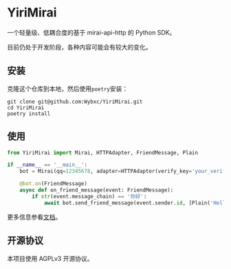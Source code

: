# YiriMirai

一个轻量级、低耦合度的基于 mirai-api-http 的 Python SDK。

目前仍处于开发阶段，各种内容可能会有较大的变化。

## 安装

克隆这个仓库到本地，然后使用`poetry`安装：
```shell
git clone git@github.com:Wybxc/YiriMirai.git
cd YiriMirai
poetry install
```

## 使用

```python
from YiriMirai import Mirai, HTTPAdapter, FriendMessage, Plain

if __name__ == '__main__':
    bot = Mirai(qq=12345678, adapter=HTTPAdapter(verify_key='your_verify_key', host='localhost', port=8080))

    @bot.on(FriendMessage)
    async def on_friend_message(event: FriendMessage):
        if str(event.message_chain) == '你好':
            await bot.send_friend_message(event.sender.id, [Plain('Hello World!')]
```

更多信息参看[文档](https://yiri-mirai.vercel.app/)。

## 开源协议

本项目使用 AGPLv3 开源协议。
